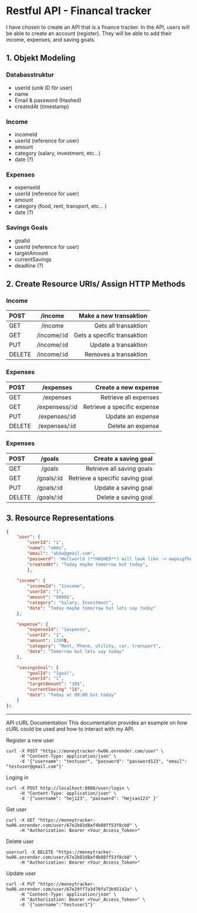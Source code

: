 # Restful API - Financal tracker

I have chosen to create an API that is a finance tracker. In the API, users will be able to create an account (register). They will be able to add their income, expenses, and saving goals.

## 1. Objekt Modeling

### Databasstruktur

- userId (unik ID för user)
- name
- Email & password (Hashed)
- createdAt (timestamp)

### Income

- incomeId
- userId (reference for user)
- amount
- category (salary, investment, etc...)
- date (?)

### Expenses

- expenseId
- userId (reference for user)
- amount
- category (food, rent, transport, etc... )
- date (?)

### Savings Goals

- goalId
- userId (reference for user)
- targetAmount
- currentSavings
- deadline (?)

## 2. Create Resource URIs/ Assign HTTP Methods





### Income

| POST   |   /income   |      Make a new transaktion |
| :----- | :---------: | --------------------------: |
| GET    |   /income   |        Gets all transaktion |
| GET    | /income/:id | Gets a specific transaktion |
| PUT    | /income/:id |        Update a transaktion |
| DELETE | /income/:id |       Removes a transaktion |

### Expenses

| POST   |   /expenses    |        Create a new expense |
| :----- | :------------: | --------------------------: |
| GET    |   /expenses    |       Retrieve all expenses |
| GET    | /expensess/:id | Retrieve a specific expense |
| PUT    | /expenses/:id  |           Update an expense |
| DELETE | /expenses/:id  |           Delete an expense |

### Expenses

| POST   |   /goals   |            Create a saving goal |
| :----- | :--------: | ------------------------------: |
| GET    |   /goals   |       Retrieve all saving goals |
| GET    | /goals/:id | Retrieve a specific saving goal |
| PUT    | /goals/:id |            Update a saving goal |
| DELETE | /goals/:id |            Delete a saving goal |


## 3. Resource Representations

```json
{
    "user": {
        "userId": "1",
        "name": "abdu",
        "email": "abdu@gmail.com",
        "password": "Hellworld (**HASHED**) will look like -> ewpoigfhAWEPOIGFH...",
        "createdAt": "Today maybe tomorrow but today",
        },
    
    "income": {
        "incomeId": "1income",
        "userId": "1",
        "amount": "5000$",
        "category": "Salary, Investment",
        "date": "Today maybe tomorrow but lets say today"
    },

    "expense": {
        "expenseId": "1expense",
        "userId": "1",
        "amount": 1200$,
        "category": "Rent, Phone, utility, car, transport",
        "date": "Tomorrow but lets say today"
    },

    "savingsGoal": {
        "goalId": "1goal",
        "userId": "1",
        "targetAmount": "30$",
        "currentSaving" "1$",
        "date": "Today at 09:00 but today"
    }
}:
```
---
API cURL Documentation
This documentation provides an example on how cURL could be used and how to interact with my API. 

Register a new user
```
curl -X POST "https://moneytracker-hw96.onrender.com/user" \
     -H "Content-Type: application/json" \
     -d '{"username": "testuser", "password": "password123", "email": "testuser@gmail.com"}' 
```

Loging in
```
curl -X POST http://localhost:8080/user/login \
     -H "Content-Type: application/json" \
     -d '{"username": "hej123", "password": "Hejsan123" }'
```
Get user
```
curl -X GET "https://moneytracker-hw96.onrender.com/user/67e2b83d8af4b08ff53f8cb8" \
     -H "Authorization: Bearer <Your_Access_Token>"
```

Delete user
```
usercurl -X DELETE "https://moneytracker-hw96.onrender.com/user/67e2b83d8af4b08ff53f8cb8" \
     -H "Authorization: Bearer <Your_Access_Token>"
```

Update user
```
curl -X PUT "https://moneytracker-hw96.onrender.com/user/67e29ff7a3d70fa73b95142a" \
     -H "Content-Type: application/json" \
     -H "Authorization: Bearer <Your_Access_Token>" \
     -d '{"username":"testuser1"}'
```


